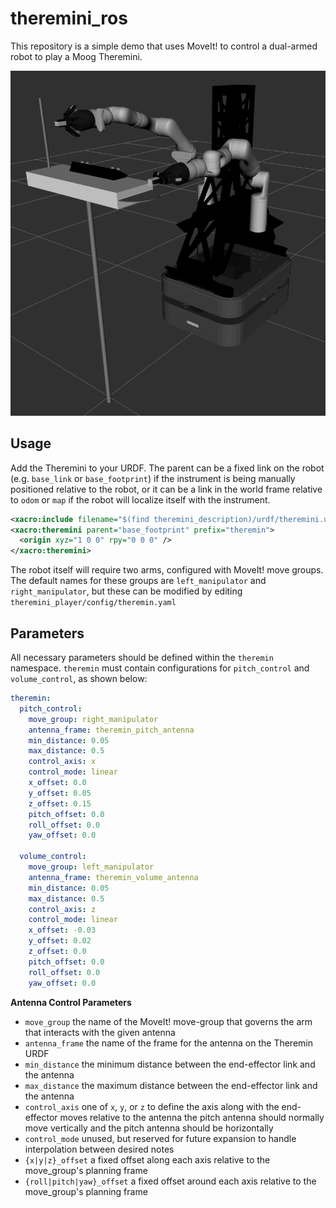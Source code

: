 theremini_ros
==============

This repository is a simple demo that uses MoveIt! to control a dual-armed robot to play a Moog Theremini.

![URDF](docs/boxer-theremin.png "Clearpath Boxer playing the Theremin")

Usage
------

Add the Theremini to your URDF.  The parent can be a fixed link on the robot (e.g. `base_link` or `base_footprint`)
if the instrument is being manually positioned relative to the robot, or it can be a link in the world frame
relative to `odom` or `map` if the robot will localize itself with the instrument.

```xml
<xacro:include filename="$(find theremini_description)/urdf/theremini.urdf.xacro" />
<xacro:theremini parent="base_footprint" prefix="theremin">
  <origin xyz="1 0 0" rpy="0 0 0" />
</xacro:theremini>
```

The robot itself will require two arms, configured with MoveIt! move groups.  The default names for these groups are
`left_manipulator` and `right_manipulator`, but these can be modified by editing `theremini_player/config/theremin.yaml`

Parameters
-----------

All necessary parameters should be defined within the `theremin` namespace.  `theremin` must contain configurations
for `pitch_control` and `volume_control`, as shown below:

```yaml
theremin:
  pitch_control:
    move_group: right_manipulator
    antenna_frame: theremin_pitch_antenna
    min_distance: 0.05
    max_distance: 0.5
    control_axis: x
    control_mode: linear
    x_offset: 0.0
    y_offset: 0.05
    z_offset: 0.15
    pitch_offset: 0.0
    roll_offset: 0.0
    yaw_offset: 0.0

  volume_control:
    move_group: left_manipulator
    antenna_frame: theremin_volume_antenna
    min_distance: 0.05
    max_distance: 0.5
    control_axis: z
    control_mode: linear
    x_offset: -0.03
    y_offset: 0.02
    z_offset: 0.0
    pitch_offset: 0.0
    roll_offset: 0.0
    yaw_offset: 0.0
```

**Antenna Control Parameters**

- `move_group` the name of the MoveIt! move-group that governs the arm that interacts with the given antenna
- `antenna_frame` the name of the frame for the antenna on the Theremin URDF
- `min_distance` the minimum distance between the end-effector link and the antenna
- `max_distance` the maximum distance between the end-effector link and the antenna
- `control_axis` one of `x`, `y`, or `z` to define the axis along with the end-effector moves relative to the antenna
  the pitch antenna should normally move vertically and the pitch antenna should be horizontally
- `control_mode` unused, but reserved for future expansion to handle interpolation between desired notes
- `{x|y|z}_offset` a fixed offset along each axis relative to the move_group's planning frame
- `{roll|pitch|yaw}_offset` a fixed offset around each axis relative to the move_group's planning frame
